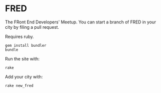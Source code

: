 # FRED
The FRont End Developers' Meetup. You can start a branch of FRED in your city by filing a pull request.

Requires ruby.

```
gem install bundler
bundle
```

Run the site with:

```
rake
```

Add your city with:

```
rake new_fred
```
